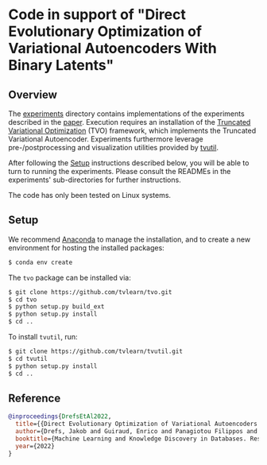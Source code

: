 # Code in support of "Direct Evolutionary Optimization of Variational Autoencoders With Binary Latents"

## Overview

The [experiments](./experiments) directory contains implementations of the experiments described in the [paper](#reference). Execution requires an installation of the [Truncated Variational Optimization](https://github.com/tvlearn/tvo) (TVO) framework, which implements the Truncated Variational Autoencoder. Experiments furthermore leverage pre-/postprocessing and visualization utilities provided by [tvutil](https://github.com/tvlearn/tvutil).

After following the [Setup](#setup) instructions described below, you will be able to turn to running the experiments. Please consult the READMEs in the experiments' sub-directories for further instructions.

The code has only been tested on Linux systems.


## Setup
We recommend [Anaconda](https://www.anaconda.com/) to manage the installation, and to create a new environment for hosting the installed packages:

```bash
$ conda env create
```

The `tvo` package can be installed via:

```bash
$ git clone https://github.com/tvlearn/tvo.git
$ cd tvo
$ python setup.py build_ext
$ python setup.py install
$ cd ..
```

To install `tvutil`, run:

```bash
$ git clone https://github.com/tvlearn/tvutil.git
$ cd tvutil
$ python setup.py install
$ cd ..
```

## Reference

```bibtex
@inproceedings{DrefsEtAl2022,
  title={{Direct Evolutionary Optimization of Variational Autoencoders With Binary Latents}},
  author={Drefs, Jakob and Guiraud, Enrico and Panagiotou Filippos and J{\"o}rg L{\"u}cke},
  booktitle={Machine Learning and Knowledge Discovery in Databases. Research Track, accepted},
  year={2022}
}
```
